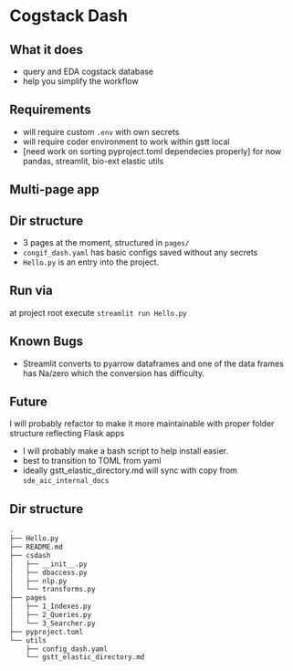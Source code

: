 # Cogstack Dash 

## What it does
- query and EDA cogstack database 
- help you simplify the workflow 

## Requirements
- will require custom `.env` with own secrets
- will require coder environment to work within gstt local 
- [need work on sorting pyproject.toml dependecies properly] for now pandas, streamlit, bio-ext elastic utils

## Multi-page app

## Dir structure
* 3 pages at the moment, structured in `pages/` 
* `congif_dash.yaml` has basic configs saved without any secrets
* `Hello.py` is an entry into the project.

## Run via
at project root execute `streamlit run Hello.py`

## Known Bugs
- Streamlit converts to pyarrow dataframes and one of the data frames has Na/zero which the conversion has difficulty. 

## Future
I will probably refactor to make it more maintainable with proper folder structure reflecting Flask apps
- I will probably make a bash script to help install easier.
- best to transition to TOML from yaml 
- ideally gstt_elastic_directory.md will sync with copy from `sde_aic_internal_docs`

## Dir structure 
```bash
.
├── Hello.py
├── README.md
├── csdash
│   ├── __init__.py
│   ├── dbaccess.py
│   ├── nlp.py
│   └── transforms.py
├── pages
│   ├── 1_Indexes.py
│   ├── 2_Queries.py
│   └── 3_Searcher.py
├── pyproject.toml
└── utils
    ├── config_dash.yaml
    └── gstt_elastic_directory.md
```

